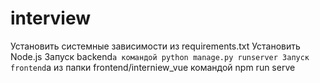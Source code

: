 # interview
Установить системные зависимости из requirements.txt
Установить Node.js
Запуск backend`а командой python manage.py runserver
Запуск frontend`а из папки frontend/interniew_vue командой npm run serve
